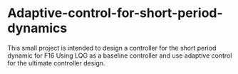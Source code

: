 # Adaptive-control-for-short-period-dynamics
This small project is intended to design a controller for the short period dynamic for F16
Using LQG as a baseline controller and use adaptive control for the ultimate controller design.
